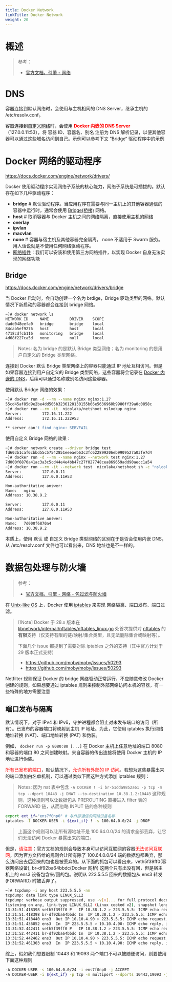 ```yaml
---
title: Docker Network
linkTitle: Docker Network
weight: 20
---
```


# 概述

> 参考：
>
> - [官方文档，引擎 - 网络](https://docs.docker.com/engine/network/)

# DNS

容器连接到默认网络时，会使用与主机相同的 DNS Server，继承主机的 /etc/resolv.conf。

容器连接到[自定义网络](https://docs.docker.com/engine/network/tutorials/standalone/#use-user-defined-bridge-networks)时，会使用 **<font color="#ff0000">Docker 内嵌的 DNS Server</font>**（127.0.0.11:53），将 容器 ID、容器名、别名 注册为 DNS 解析记录，以便其他容器可以通过这些域名访问到自己。示例可以参考下文 ”Bridge“ 驱动程序中的示例

# Docker 网络的驱动程序

https://docs.docker.com/engine/network/drivers/

Docker 使用驱动程序实现网络子系统的核心能力，网络子系统是可插拔的。默认存在如下几种驱动程序：

- **bridge** # 默认驱动程序。当应用程序在需要与同一主机上的其他容器通信的容器中运行时，通常会使用 [Bridge(桥接)](#bridge) 网络。
- **host** # 取消容器与 Docker 主机之间的网络隔离，直接使用主机的网络
- **overlay**
- **ipvlan**
- **macvlan**
- **none** # 容器与宿主机及其他容器完全隔离。 none 不适用于 Swarm 服务。用人话说就是不使用任何网络驱动程序。
- [网络插件](https://docs.docker.com/engine/extend/plugins_network/)：我们可以安装和使用第三方网络插件，以实现 Docker 自身无法实现的网络功能

## Bridge

https://docs.docker.com/engine/network/drivers/bridge

当 Docker 启动时，会自动创建一个名为 brdige，Bridge 驱动类型的网络。默认情况下新启动的容器都会连接到 bridge 网络。

```bash
~]# docker network ls
NETWORK ID     NAME         DRIVER    SCOPE
dadd048eefa0   bridge       bridge    local
84cab5ef9276   host         host      local
4718cdfcb116   monitoring   bridge    local
4d68f227ca5d   none         null      local
```

> Notes: 名为 bridge 的是默认 Bridge 类型网络；名为 monitoring 的是用户自定义的 Bridge 类型网络。

连接到 Docker 默认 Bridge 类型网络上的容器只能通过 IP 地址互相访问。但是如果容器连接到用户自定义的 Bridge 类型网络，这些容器将会记录在 [Docker 内嵌的 DNS](#内嵌的%20DNS)，后续可以通过名称或别名访问这些容器。

使用默认 Bridge 网络的效果：

```bash
~]# docker run -d --rm --name nginx nginx:1.27
55cd45af85d9e2be4dd505b3236120130155b66e5636960b9980ff39a0c0858c
~]# docker run --rm -it  nicolaka/netshoot nslookup nginx
Server:         172.16.11.222
Address:        172.16.11.222#53

** server can't find nginx: SERVFAIL
```

使用自定义 Bridge 网络的效果：

```bash
~]# docker network create --driver bridge test
fd603b1caf6cbbd55c57542851eeeaeb63c3fc622899206eb9909527a03fe7d4
~]# docker run -d --rm --name nginx --network test nginx:1.27
7d000f6870a41ac3a3c5cd44e4e4bb47c27f027748cea869659add90aecc1a54
~]# docker run --rm -it --network test  nicolaka/netshoot sh -c "nslookup nginx && nslookup 7d000f6870a4"
Server:         127.0.0.11
Address:        127.0.0.11#53

Non-authoritative answer:
Name:   nginx
Address: 10.38.9.2

Server:         127.0.0.11
Address:        127.0.0.11#53

Non-authoritative answer:
Name:   7d000f6870a4
Address: 10.38.9.2
```

本质上，使用 默认 或 自定义 Bridge 类型网络的区别在于是否会使用内嵌 DNS，从 /etc/resolv.conf 文件也可以看出来，DNS 地址也是不一样的。

# 数据包处理与防火墙

> 参考：
>
> - [官方文档，引擎 - 网络 - 包过滤与防火墙](https://docs.docker.com/engine/network/packet-filtering-firewalls)

在 [Unix-like OS](/docs/1.操作系统/Operating%20system/Unix-like%20OS/Unix-like%20OS.md) 上，Docker 使用 [iptables](/docs/1.操作系统/Kernel/Network/Linux%20网络流量控制/Netfilter/iptables/iptables.md) 来实现 网络隔离、端口发布、端口过滤。

> [!Note] Docker 于 28.x 版本在 [libnetwork/internal/nftables/nftables_linux.go](https://github.com/moby/moby/blob/28.x/libnetwork/internal/nftables/nftables_linux.go) 处首次提供对 [nftables](docs/1.操作系统/Kernel/Network/Linux%20网络流量控制/Netfilter/nftables/nftables.md) 的**有限**支持（仅支持有限的链/映射/集合类型，且无法删除集合或映射等）。
> 
> 下面几个 issue 都提到了需要对除 iptables 之外的支持（其中官方计划于 29 版本正式支持）
>
> - https://github.com/moby/moby/issues/50293
> - https://github.com/moby/moby/issues/50293

Netfilter 规则保证 Docker 的 bridge 网络驱动正常运行，不应随意修改 Docker 创建的规则，如果想要通过 iptables 规则来控制外部网络访问本机的容器，有一些特殊的地方需要注意

## 端口发布与隔离

默认情况下，对于 IPv4 和 IPv6，守护进程都会阻止对未发布端口的访问（所有）。已发布的容器端口将映射到主机 IP 地址。为此，它使用 iptables 执行网络地址转换 (NAT)、端口地址转换 (PAT) 和伪装。

例如， `docker run -p 8080:80 [...]` 在 Docker 主机上任意地址的端口 8080 和容器的端口 80 之间创建映射。来自容器的传出连接将使用 Docker 主机的 IP 地址进行伪装。

<font color="#ff0000">所有已发布的端口</font>，默认情况下，<font color="#ff0000">允许所有外部的 IP 访问</font>。若想为这些暴露出来的端口添加白名单机制，可以通过类似下面这种方式添加 iptables 规则：

> Notes: 因为 nat 表中包含 `-A DOCKER ! -i br-51dda9852a61 -p tcp -m tcp --dport 10443 -j DNAT --to-destination 10.38.1.2:10443` 这种规则，这种规则可以让数据包从 PREROUTING 直接进入 filter 表的 FORWARD 链，从而忽略 INPUT 链的各种规则

```bash
export ext_if="ens7f0np0" # 与外部通信的网络设备名称
iptables -I DOCKER-USER -i ${ext_if} ! -s 100.64.0.0/24 -j DROP
```

> 上面这个规则可以让所有源地址不是 100.64.0.0/24 的请求全部丢弃，让它们无法访问 Docker 暴露出来的端口。

但是，<font color="#ff0000">请注意</font>：官方文档的规则会导致本身可以访问互联网的容器<font color="#ff0000">无法访问互联网</font>，因为官方文档给的规则会让所有除了 100.64.0.0/24 端的数据包都丢弃，那么访问出去后回来的包也是被丢弃的。从下面的抓包可以看出来，veth5f39ff0(容器网络设备), br-df92ba64bbdc(Docker 网桥) 这两个只有出没有回，但是宿主机上的 ens3 设备包含来/回的包。说明从 223.5.5.5 回来的数据包从 ens3 转发(FORWARD) 时被丢弃了。

```bash
~]# tcpdump -i any host 223.5.5.5 -nn
tcpdump: data link type LINUX_SLL2
tcpdump: verbose output suppressed, use -v[v]... for full protocol decode
listening on any, link-type LINUX_SLL2 (Linux cooked v2), snapshot length 262144 bytes
13:31:51.418398 veth5f39ff0 P   IP 10.38.1.2 > 223.5.5.5: ICMP echo request, id 7, seq 279, length 64
13:31:51.418398 br-df92ba64bbdc In  IP 10.38.1.2 > 223.5.5.5: ICMP echo request, id 7, seq 279, length 64
13:31:51.418440 ens3  Out IP 10.10.4.90 > 223.5.5.5: ICMP echo request, id 7, seq 279, length 64
13:31:51.436852 ens3  In  IP 223.5.5.5 > 10.10.4.90: ICMP echo reply, id 7, seq 279, length 64
13:31:52.442411 veth5f39ff0 P   IP 10.38.1.2 > 223.5.5.5: ICMP echo request, id 7, seq 280, length 64
13:31:52.442411 br-df92ba64bbdc In  IP 10.38.1.2 > 223.5.5.5: ICMP echo request, id 7, seq 280, length 64
13:31:52.442462 ens3  Out IP 10.10.4.90 > 223.5.5.5: ICMP echo request, id 7, seq 280, length 64
13:31:52.461303 ens3  In  IP 223.5.5.5 > 10.10.4.90: ICMP echo reply, id 7, seq 280, length 64
```

综上，假如我们想要限制 10443 和 19093 两个端口不可以被随便访问，则要使用下面这种规则

```bash
-A DOCKER-USER -s 100.64.0.0/24 -i ens7f0np0 -j ACCEPT
-A DOCKER-USER -i ${ext_if} -p tcp -m multiport --dports 10443,19093 -j DROP
```
